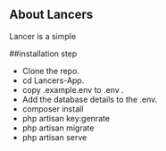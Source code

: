 ## About Lancers

Lancer is a simple

##installation step

- Clone the repo.
- cd Lancers-App.
- copy .example.env to .env .
- Add the database details to the .env.
- composer install
- php artisan key:genrate
- php artisan migrate
- php artisan serve